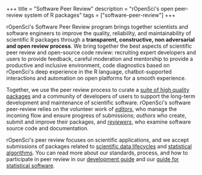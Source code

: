 +++
title = "Software Peer Review"
description = "rOpenSci's open peer-review system of R packages"
tags = ["software-peer-review"]
+++

rOpenSci's Software Peer Review program brings together scientists and software engineers to improve the quality, reliability, and maintainability of scientific R packages through a **transparent, constructive, non adversarial and open review process**. We bring together the best aspects of scientific peer review and open-source code review: recruiting expert developers and users to provide feedback, careful moderation and mentorship to provide a productive and inclusive environment, code diagnostics based on rOpenSci's deep experience in the R language, chatbot-supported interactions and automation on open platforms for a smooth experience.

Together, we use the peer review process to curate a [suite of high quality packages](/packages/) 
and a community of developers of users to support the long-term development and maintenance of scientific software. 
rOpenSci's software peer-review relies on the volunteer work of _[editors](#editors)_, 
who manage the incoming flow and ensure progress of submissions; _authors_ who create,
submit and improve their packages, 
and  *[reviewers](https://devguide.ropensci.org/softwarereview_intro.html#reviewers)*, 
who examine software source code and documentation.

rOpenSci's peer review focuses on scientific applications, 
and we accept submissions of packages related to [scientific data lifecycles](https://devguide.ropensci.org/softwarereview_policies.html#aims-and-scope) 
and [statistical algorithms](https://stats-devguide.ropensci.org/overview.html#overview-categories). 
You can read more about our standards, process, 
and how to participate in peer review in our [development guide](https://devguide.ropensci.org/index.html) 
and our [guide for statistical software](https://stats-devguide.ropensci.org/index.html).
